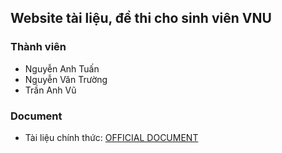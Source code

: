 ## Website tài liệu, đề thi cho sinh viên VNU

### Thành viên

- Nguyễn Anh Tuấn
- Nguyễn Văn Trường
- Trần Anh Vũ

### Document
- Tài liệu chính thức: [OFFICIAL DOCUMENT](https://1drv.ms/w/s!AgqVxgJI6Na-uWGe9JUfzvdyD-vg?e=lTd2eS)
